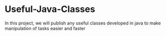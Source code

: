 # Useful-Java-Classes
In this project, we will publish any useful classes developed in java to make manipulation of tasks easier and faster

